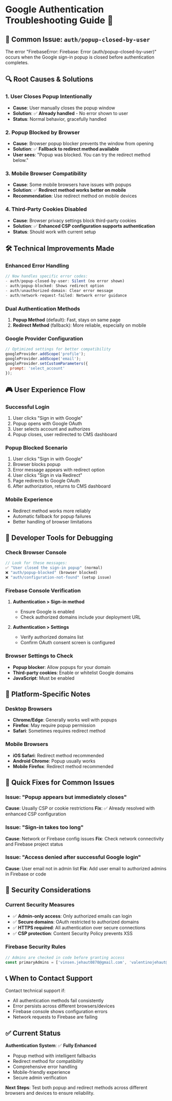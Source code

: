 # Google Authentication Troubleshooting Guide 🔐

## 🎯 Common Issue: `auth/popup-closed-by-user`

The error "FirebaseError: Firebase: Error (auth/popup-closed-by-user)" occurs when the Google sign-in popup is closed before authentication completes.

## 🔍 Root Causes & Solutions

### 1. **User Closes Popup Intentionally**
- **Cause**: User manually closes the popup window
- **Solution**: ✅ **Already handled** - No error shown to user
- **Status**: Normal behavior, gracefully handled

### 2. **Popup Blocked by Browser**
- **Cause**: Browser popup blocker prevents the window from opening
- **Solution**: ✅ **Fallback to redirect method available**
- **User sees**: "Popup was blocked. You can try the redirect method below."

### 3. **Mobile Browser Compatibility**
- **Cause**: Some mobile browsers have issues with popups
- **Solution**: ✅ **Redirect method works better on mobile**
- **Recommendation**: Use redirect method on mobile devices

### 4. **Third-Party Cookies Disabled**
- **Cause**: Browser privacy settings block third-party cookies
- **Solution**: ✅ **Enhanced CSP configuration supports authentication**
- **Status**: Should work with current setup

## 🛠️ Technical Improvements Made

### Enhanced Error Handling
```javascript
// Now handles specific error codes:
- auth/popup-closed-by-user: Silent (no error shown)
- auth/popup-blocked: Shows redirect option
- auth/unauthorized-domain: Clear error message
- auth/network-request-failed: Network error guidance
```

### Dual Authentication Methods
1. **Popup Method** (default): Fast, stays on same page
2. **Redirect Method** (fallback): More reliable, especially on mobile

### Google Provider Configuration
```javascript
// Optimized settings for better compatibility
googleProvider.addScope('profile');
googleProvider.addScope('email');
googleProvider.setCustomParameters({
  prompt: 'select_account'
});
```

## 🎮 User Experience Flow

### Successful Login
1. User clicks "Sign in with Google"
2. Popup opens with Google OAuth
3. User selects account and authorizes
4. Popup closes, user redirected to CMS dashboard

### Popup Blocked Scenario
1. User clicks "Sign in with Google"
2. Browser blocks popup
3. Error message appears with redirect option
4. User clicks "Sign in via Redirect"
5. Page redirects to Google OAuth
6. After authorization, returns to CMS dashboard

### Mobile Experience
- Redirect method works more reliably
- Automatic fallback for popup failures
- Better handling of browser limitations

## 🔧 Developer Tools for Debugging

### Check Browser Console
```javascript
// Look for these messages:
✅ "User closed the sign-in popup" (normal)
❌ "auth/popup-blocked" (browser blocked)
❌ "auth/configuration-not-found" (setup issue)
```

### Firebase Console Verification
1. **Authentication > Sign-in method**
   - Ensure Google is enabled
   - Check authorized domains include your deployment URL

2. **Authentication > Settings**
   - Verify authorized domains list
   - Confirm OAuth consent screen is configured

### Browser Settings to Check
- **Popup blocker**: Allow popups for your domain
- **Third-party cookies**: Enable or whitelist Google domains
- **JavaScript**: Must be enabled

## 📱 Platform-Specific Notes

### Desktop Browsers
- **Chrome/Edge**: Generally works well with popups
- **Firefox**: May require popup permission
- **Safari**: Sometimes requires redirect method

### Mobile Browsers
- **iOS Safari**: Redirect method recommended
- **Android Chrome**: Popup usually works
- **Mobile Firefox**: Redirect method recommended

## 🚀 Quick Fixes for Common Issues

### Issue: "Popup appears but immediately closes"
**Cause**: Usually CSP or cookie restrictions
**Fix**: ✅ Already resolved with enhanced CSP configuration

### Issue: "Sign-in takes too long"
**Cause**: Network or Firebase config issues
**Fix**: Check network connectivity and Firebase project status

### Issue: "Access denied after successful Google login"
**Cause**: User email not in admin list
**Fix**: Add user email to authorized admins in Firebase or code

## 🔐 Security Considerations

### Current Security Measures
- ✅ **Admin-only access**: Only authorized emails can login
- ✅ **Secure domains**: OAuth restricted to authorized domains  
- ✅ **HTTPS required**: All authentication over secure connections
- ✅ **CSP protection**: Content Security Policy prevents XSS

### Firebase Security Rules
```javascript
// Admins are checked in code before granting access
const primaryAdmins = ['vinsen.jehaut0870@gmail.com', 'valentinojehaut@gmail.com'];
```

## 📞 When to Contact Support

Contact technical support if:
- All authentication methods fail consistently
- Error persists across different browsers/devices  
- Firebase console shows configuration errors
- Network requests to Firebase are failing

## ✅ Current Status

**Authentication System**: ✅ **Fully Enhanced**
- Popup method with intelligent fallbacks
- Redirect method for compatibility
- Comprehensive error handling
- Mobile-friendly experience
- Secure admin verification

**Next Steps**: Test both popup and redirect methods across different browsers and devices to ensure reliability.
